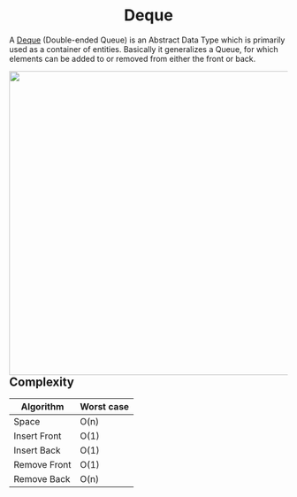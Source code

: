 <h1 align="center">Deque</h1>

A [Deque](https://en.wikipedia.org/wiki/Double-ended_queue) (Double-ended Queue) is an Abstract Data Type which is primarily used as a container of entities. 
Basically it generalizes a Queue, for which elements can be added to or removed from either the front or back.

<img align="right" src="https://cdn.programiz.com/sites/tutorial2program/files/deque.png" width=550 >

## Complexity
Algorithm  | Worst case
---------- | ----------
Space	   | O(n)
Insert Front	   | O(1)
Insert Back	   | O(1)
Remove Front	   | O(1)
Remove Back	   | O(n)
